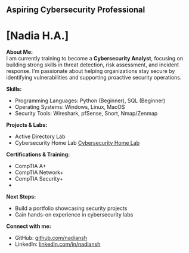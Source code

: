 ## Aspiring Cybersecurity Professional

# [Nadia H.A.]  

**About Me:**  
I am currently training to become a **Cybersecurity Analyst**, focusing on building strong skills in threat detection, risk assessment, and incident response. 
I’m passionate about helping organizations stay secure by identifying vulnerabilities and supporting proactive security operations.

**Skills:**   
- Programming Languages: Python (Beginner), SQL (Beginner)
- Operating Systems: Windows, Linux, MacOS
- Security Tools: Wireshark, pfSense, Snort, Nmap/Zenmap

**Projects & Labs:**  
- Active Directory Lab 
- Cybersecurity Home Lab <a href="https://github.com/nadiansh/Cybersecurity-Home-Lab-Environment">Cybersecurity Home Lab</a>
  
**Certifications & Training:**  
- CompTIA A+
- CompTIA Network+
- CompTIA Security+
- 
    
**Next Steps:**  
- Build a portfolio showcasing security projects  
- Gain hands-on experience in cybersecurity labs  

**Connect with me:**  
- GitHub: [github.com/nadiansh](https://github.com/nadiansh)  
- LinkedIn: [linkedin.com/in/nadiansh](https://www.linkedin.com/in/nadiansh)  
